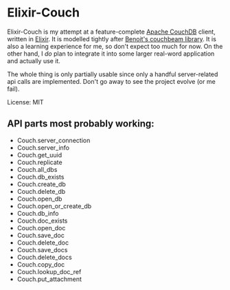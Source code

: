 # Elixir-Couch

Elixir-Couch is my attempt at a feature-complete [Apache CouchDB](http://couchdb.apache.org) client, written in [Elixir](http://elixir-lang.org).
It is modelled tightly after [Benoit's couchbeam library](https://github.com/benoitc/couchbeam). 
It is also a learning  experience for me, so don't expect too much for now. 
On the other hand, I _do_ plan to integrate it into some larger real-word application 
and actually use it.

The whole thing is only partially usable since only a handful server-related api calls
are implemented. Don't go away to see the project evolve (or me fail).

License: MIT

## API parts most probably working:

* Couch.server_connection
* Couch.server_info
* Couch.get_uuid
* Couch.replicate
* Couch.all_dbs
* Couch.db_exists
* Couch.create_db
* Couch.delete_db
* Couch.open_db
* Couch.open_or_create_db
* Couch.db_info
* Couch.doc_exists
* Couch.open_doc
* Couch.save_doc
* Couch.delete_doc
* Couch.save_docs
* Couch.delete_docs
* Couch.copy_doc
* Couch.lookup_doc_ref
* Couch.put_attachment